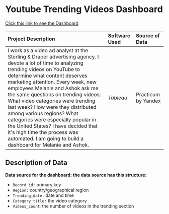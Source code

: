 # Youtube Trending Videos Dashboard
 [Click this link to see the Dashboard](https://public.tableau.com/views/DashboardforMelanieandAshok/Trending-VideoHistory?:language=en-US&:display_count=n&:origin=viz_share_link)

| Project Description | Software Used | Source of Data |
| :---------------------- | :---------------------- | :---------------------- | 
|I work as a video ad analyst at the Sterling & Draper advertising agency. I devote a lot of time to analyzing trending videos on YouTube to determine what content deserves marketing attention. Every week, new employees Melanie and Ashok ask me the same questions on trending videos: What video categories were trending last week? How were they distributed among various regions? What categories were especially popular in the United States? I have decided that it's high time the process was automated. I am going to build a dashboard for Melanie and Ashok. | *Tableau* | Practicum by Yandex |


## Description of Data

**Data source for the dashboard: the data source has this structure:**
- `Record_id:` primary key
- `Region:` country/geographical region
- `Trending_date:` date and time
- `Category_title:` the video category
- `Videos_count:`the number of videos in the trending section
